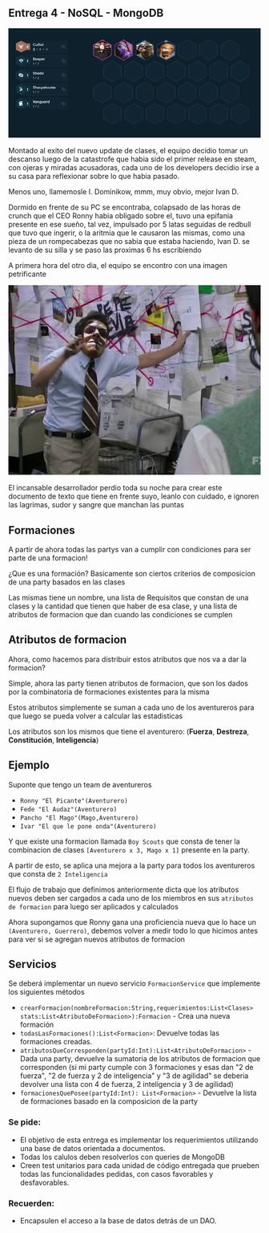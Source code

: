 
## Entrega 4 - NoSQL - MongoDB

<p align="center">
  <img src="tp4.png" />
</p>

Montado al exito del nuevo update de clases, el equipo decidio tomar un descanso luego de la catastrofe que habia sido el primer release en steam, con ojeras y miradas acusadoras, cada uno de los developers decidio irse a su casa para reflexionar sobre lo que habia pasado.

Menos uno, llamemosle I. Dominikow, mmm, muy obvio, mejor Ivan D.

Dormido en frente de su PC se encontraba, colapsado de las horas de crunch que el CEO Ronny habia obligado sobre el, tuvo una epifania presente en ese sueño, tal vez, impulsado por 5 latas seguidas de redbull que tuvo que ingerir, o la aritmia que le causaron las mismas, como una pieza de un rompecabezas que no sabia que estaba haciendo, Ivan D. se levanto de su silla y se paso las proximas 6 hs escribiendo

A primera hora del otro dia, el equipo se encontro con una imagen petrificante

<p align="center">
  <img src="ivar.jpg" />
</p>

El incansable desarrollador perdio toda su noche para crear este documento de texto que tiene en frente suyo, leanlo con cuidado, e ignoren las lagrimas, sudor y sangre que manchan las puntas


## Formaciones

A partir de ahora todas las partys van a cumplir con condiciones para ser parte de una formacion!

¿Que es una formación? Basicamente son ciertos criterios de composicion de una party basados en las clases

Las mismas tiene un nombre, una lista de Requisitos que constan de una clases y la cantidad que tienen que haber de esa clase, 
y una lista de atributos de formacion que dan cuando las condiciones se cumplen



## Atributos de formacion

Ahora, como hacemos para distribuir estos atributos que nos va a dar la formacion?

Simple, ahora las party tienen atributos de formacion, que son los dados por la combinatoria de formaciones existentes para la misma

Estos atributos simplemente se suman a cada uno de los aventureros para que luego se pueda volver a calcular las estadisticas

Los atributos son los mismos que tiene el aventurero: (**Fuerza**, **Destreza**, **Constitución**, **Inteligencia**)


## Ejemplo

Suponte que tengo un team de aventureros

- `Ronny "El Picante"(Aventurero)`
- `Fede "El Audaz"(Aventurero)`
- `Pancho "El Mago"(Mago,Aventurero)`
- `Ivar "El que le pone onda"(Aventurero)`

Y que existe una formacion llamada `Boy Scouts` que consta de tener la combinacion de clases `[Aventurero x 3, Mago x 1]` presente en la party.

A partir de esto, se aplica una mejora a la party para todos los aventureros que consta de `2 Inteligencia`

El flujo de trabajo que definimos anteriormente dicta que los atributos nuevos deben ser cargados a cada uno de los miembros en sus `atributos de formacion` para luego ser aplicados y calculados

Ahora supongamos que Ronny gana una proficiencia nueva que lo hace un `(Aventurero, Guerrero)`, debemos volver a medir todo lo que hicimos antes para ver si se agregan nuevos atributos de formacion



## Servicios

Se deberá implementar un nuevo servicio `FormacionService` que implemente los siguientes métodos

- `crearFormacion(nombreFormacion:String,requerimientos:List<Clases> stats:List<AtributoDeFormacion>):Formacion` - Crea una nueva formación
- `todasLasFormaciones():List<Formacion>`: Devuelve todas las formaciones creadas.
- `atributosQueCorresponden(partyId:Int):List<AtributoDeFormacion>` - Dada una party, devuelve la sumatoria de los atributos de formacion que corresponden
(si mi party cumple con 3 formaciones y esas dan "2 de fuerza", "2 de fuerza y 2 de inteligencia" y "3 de agilidad" se deberia devolver una lista con 4 de fuerza, 2 inteligencia y 3 de agilidad)
- `formacionesQuePosee(partyId:Int): List<Formacion>` - Devuelve la lista de formaciones basado en la composicion de la party


### Se pide:
- El objetivo de esta entrega es implementar los requerimientos utilizando una base de datos orientada a documentos.
- Todas los calulos deben resolverlos con queries de MongoDB
- Creen test unitarios para cada unidad de código entregada que prueben todas las funcionalidades pedidas, con casos favorables y desfavorables.

### Recuerden:
- Encapsulen el acceso a la base de datos detrás de un DAO.
